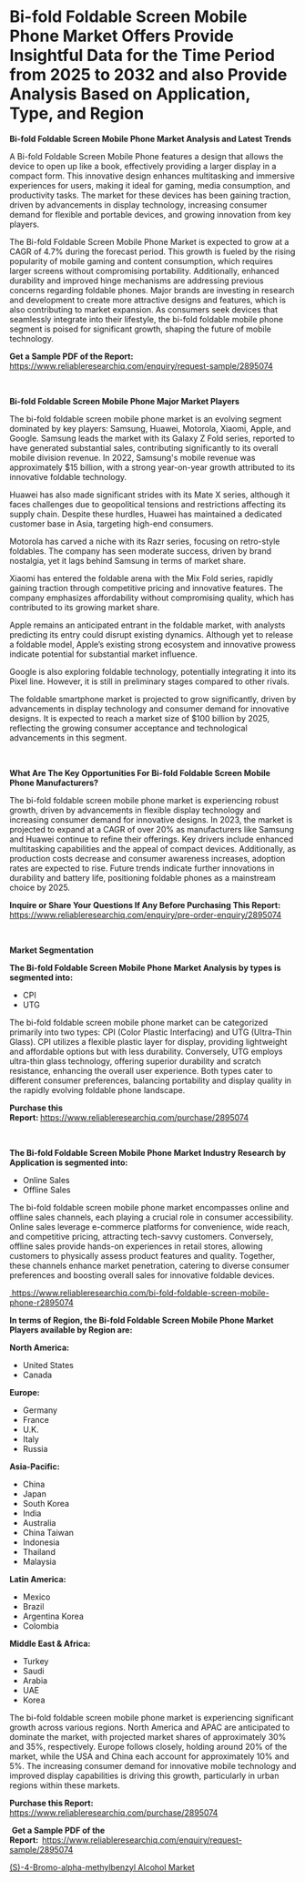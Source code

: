 <p><h1>Bi-fold Foldable Screen Mobile Phone Market Offers Provide Insightful Data for the Time Period from 2025 to 2032 and also Provide Analysis Based on Application, Type, and Region</h1></p><p><strong>Bi-fold Foldable Screen Mobile Phone Market Analysis and Latest Trends</strong></p>
<p><p>A Bi-fold Foldable Screen Mobile Phone features a design that allows the device to open up like a book, effectively providing a larger display in a compact form. This innovative design enhances multitasking and immersive experiences for users, making it ideal for gaming, media consumption, and productivity tasks. The market for these devices has been gaining traction, driven by advancements in display technology, increasing consumer demand for flexible and portable devices, and growing innovation from key players.</p><p>The Bi-fold Foldable Screen Mobile Phone Market is expected to grow at a CAGR of 4.7% during the forecast period. This growth is fueled by the rising popularity of mobile gaming and content consumption, which requires larger screens without compromising portability. Additionally, enhanced durability and improved hinge mechanisms are addressing previous concerns regarding foldable phones. Major brands are investing in research and development to create more attractive designs and features, which is also contributing to market expansion. As consumers seek devices that seamlessly integrate into their lifestyle, the bi-fold foldable mobile phone segment is poised for significant growth, shaping the future of mobile technology.</p></p>
<p><strong>Get a Sample PDF of the Report:&nbsp;</strong> <a href="https://www.reliableresearchiq.com/enquiry/request-sample/2895074?utm_campaign=2840&utm_medium=2&utm_source=Github&utm_content=ia&utm_term=15032025&utm_id=bi-fold-foldable-screen-mobile-phone">https://www.reliableresearchiq.com/enquiry/request-sample/2895074</a></p>
<p>&nbsp;</p>
<p><strong>Bi-fold Foldable Screen Mobile Phone Major Market Players</strong></p>
<p><p>The bi-fold foldable screen mobile phone market is an evolving segment dominated by key players: Samsung, Huawei, Motorola, Xiaomi, Apple, and Google. Samsung leads the market with its Galaxy Z Fold series, reported to have generated substantial sales, contributing significantly to its overall mobile division revenue. In 2022, Samsung's mobile revenue was approximately $15 billion, with a strong year-on-year growth attributed to its innovative foldable technology.</p><p>Huawei has also made significant strides with its Mate X series, although it faces challenges due to geopolitical tensions and restrictions affecting its supply chain. Despite these hurdles, Huawei has maintained a dedicated customer base in Asia, targeting high-end consumers. </p><p>Motorola has carved a niche with its Razr series, focusing on retro-style foldables. The company has seen moderate success, driven by brand nostalgia, yet it lags behind Samsung in terms of market share.</p><p>Xiaomi has entered the foldable arena with the Mix Fold series, rapidly gaining traction through competitive pricing and innovative features. The company emphasizes affordability without compromising quality, which has contributed to its growing market share.</p><p>Apple remains an anticipated entrant in the foldable market, with analysts predicting its entry could disrupt existing dynamics. Although yet to release a foldable model, Apple’s existing strong ecosystem and innovative prowess indicate potential for substantial market influence.</p><p>Google is also exploring foldable technology, potentially integrating it into its Pixel line. However, it is still in preliminary stages compared to other rivals.</p><p>The foldable smartphone market is projected to grow significantly, driven by advancements in display technology and consumer demand for innovative designs. It is expected to reach a market size of $100 billion by 2025, reflecting the growing consumer acceptance and technological advancements in this segment.</p></p>
<p>&nbsp;</p>
<p><strong>What Are The Key Opportunities For Bi-fold Foldable Screen Mobile Phone Manufacturers?</strong></p>
<p><p>The bi-fold foldable screen mobile phone market is experiencing robust growth, driven by advancements in flexible display technology and increasing consumer demand for innovative designs. In 2023, the market is projected to expand at a CAGR of over 20% as manufacturers like Samsung and Huawei continue to refine their offerings. Key drivers include enhanced multitasking capabilities and the appeal of compact devices. Additionally, as production costs decrease and consumer awareness increases, adoption rates are expected to rise. Future trends indicate further innovations in durability and battery life, positioning foldable phones as a mainstream choice by 2025.</p></p>
<p><strong>Inquire or Share Your Questions If Any Before Purchasing This Report:</strong> <a href="https://www.reliableresearchiq.com/enquiry/pre-order-enquiry/2895074?utm_campaign=2840&utm_medium=2&utm_source=Github&utm_content=ia&utm_term=15032025&utm_id=bi-fold-foldable-screen-mobile-phone">https://www.reliableresearchiq.com/enquiry/pre-order-enquiry/2895074</a></p>
<p>&nbsp;</p>
<p><strong>Market Segmentation</strong></p>
<p><strong>The Bi-fold Foldable Screen Mobile Phone Market Analysis by types is segmented into:</strong></p>
<p><ul><li>CPI</li><li>UTG</li></ul></p>
<p><p>The bi-fold foldable screen mobile phone market can be categorized primarily into two types: CPI (Color Plastic Interfacing) and UTG (Ultra-Thin Glass). CPI utilizes a flexible plastic layer for display, providing lightweight and affordable options but with less durability. Conversely, UTG employs ultra-thin glass technology, offering superior durability and scratch resistance, enhancing the overall user experience. Both types cater to different consumer preferences, balancing portability and display quality in the rapidly evolving foldable phone landscape.</p></p>
<p><strong>Purchase this Report:&nbsp;</strong><a href="https://www.reliableresearchiq.com/purchase/2895074?utm_campaign=2840&utm_medium=2&utm_source=Github&utm_content=ia&utm_term=15032025&utm_id=bi-fold-foldable-screen-mobile-phone">https://www.reliableresearchiq.com/purchase/2895074</a></p>
<p>&nbsp;</p>
<p><strong>The Bi-fold Foldable Screen Mobile Phone Market Industry Research by Application is segmented into:</strong></p>
<p><ul><li>Online Sales</li><li>Offline Sales</li></ul></p>
<p><p>The bi-fold foldable screen mobile phone market encompasses online and offline sales channels, each playing a crucial role in consumer accessibility. Online sales leverage e-commerce platforms for convenience, wide reach, and competitive pricing, attracting tech-savvy customers. Conversely, offline sales provide hands-on experiences in retail stores, allowing customers to physically assess product features and quality. Together, these channels enhance market penetration, catering to diverse consumer preferences and boosting overall sales for innovative foldable devices.</p></p>
<p><a href="https://www.reliableresearchiq.com/bi-fold-foldable-screen-mobile-phone-r2895074?utm_campaign=2840&utm_medium=2&utm_source=Github&utm_content=ia&utm_term=15032025&utm_id=bi-fold-foldable-screen-mobile-phone">&nbsp;https://www.reliableresearchiq.com/bi-fold-foldable-screen-mobile-phone-r2895074</a></p>
<p><strong>In terms of Region, the Bi-fold Foldable Screen Mobile Phone Market Players available by Region are:</strong></p>
<p>
    <p> <strong> North America: </strong>
        <ul>
            <li>United States</li>
            <li>Canada</li>
        </ul>
        </p> 
    <p> <strong> Europe: </strong>
        <ul>
            <li>Germany</li>
            <li>France</li>
            <li>U.K.</li>
            <li>Italy</li>
            <li>Russia</li>
        </ul>
        </p> 
    <p> <strong> Asia-Pacific: </strong>
        <ul>
            <li>China</li>
            <li>Japan</li>
            <li>South Korea</li>
            <li>India</li>
            <li>Australia</li>
            <li>China Taiwan</li>
            <li>Indonesia</li>
            <li>Thailand</li>
            <li>Malaysia</li>
        </ul>
        </p> 
    <p> <strong> Latin America: </strong>
        <ul>
            <li>Mexico</li>
            <li>Brazil</li>
            <li>Argentina Korea</li>
            <li>Colombia</li>
        </ul>
        </p> 
    <p> <strong> Middle East & Africa: </strong>
        <ul>
            <li>Turkey</li>
            <li>Saudi</li>
            <li>Arabia</li>
            <li>UAE</li>
            <li>Korea</li>
        </ul>
    </p>
    </p>
<p><p>The bi-fold foldable screen mobile phone market is experiencing significant growth across various regions. North America and APAC are anticipated to dominate the market, with projected market shares of approximately 30% and 35%, respectively. Europe follows closely, holding around 20% of the market, while the USA and China each account for approximately 10% and 5%. The increasing consumer demand for innovative mobile technology and improved display capabilities is driving this growth, particularly in urban regions within these markets.</p></p>
<p><strong>Purchase this Report: </strong><a href="https://www.reliableresearchiq.com/purchase/2895074?utm_campaign=2840&utm_medium=2&utm_source=Github&utm_content=ia&utm_term=15032025&utm_id=bi-fold-foldable-screen-mobile-phone">https://www.reliableresearchiq.com/purchase/2895074</a></p>
<p>&nbsp;<strong>Get a Sample PDF of the Report:&nbsp;&nbsp;</strong><a href="https://www.reliableresearchiq.com/enquiry/request-sample/2895074?utm_campaign=2840&utm_medium=2&utm_source=Github&utm_content=ia&utm_term=15032025&utm_id=bi-fold-foldable-screen-mobile-phone">https://www.reliableresearchiq.com/enquiry/request-sample/2895074</a></p>
<p><strong></strong></p>
<p><p><a href="https://github.com/aidelndasse/Market-Research-Report-List-1/blob/main/s-4-bromo-alpha-methylbenzyl-alcohol-market.md?utm_campaign=2840&utm_medium=2&utm_source=Github&utm_content=ia&utm_term=15032025&utm_id=bi-fold-foldable-screen-mobile-phone">(S)-4-Bromo-alpha-methylbenzyl Alcohol Market</a></p></p>